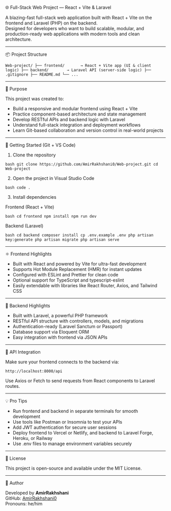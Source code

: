 🌐 Full-Stack Web Project — React + Vite & Laravel

A blazing-fast full-stack web application built with React + Vite on the frontend and Laravel (PHP) on the backend.  
Designed for developers who want to build scalable, modular, and production-ready web applications with modern tools and clean architecture.

---

📦 Project Structure

`
Web-project/
├── frontend/       → React + Vite app (UI & client logic)
├── backend/        → Laravel API (server-side logic)
├── .gitignore
├── README.md
└── ...
`

---

🎯 Purpose

This project was created to:

- Build a responsive and modular frontend using React + Vite  
- Practice component-based architecture and state management  
- Develop RESTful APIs and backend logic with Laravel  
- Understand full-stack integration and deployment workflows  
- Learn Git-based collaboration and version control in real-world projects  

---

🚀 Getting Started (Git + VS Code)

1. Clone the repository

`bash
git clone https://github.com/AmirRakhshani0/Web-project.git
cd Web-project
`

2. Open the project in Visual Studio Code

`bash
code .
`

3. Install dependencies

Frontend (React + Vite)

`bash
cd frontend
npm install
npm run dev
`

Backend (Laravel)

`bash
cd backend
composer install
cp .env.example .env
php artisan key:generate
php artisan migrate
php artisan serve
`

---

⚛️ Frontend Highlights

- Built with React and powered by Vite for ultra-fast development
- Supports Hot Module Replacement (HMR) for instant updates
- Configured with ESLint and Prettier for clean code
- Optional support for TypeScript and typescript-eslint
- Easily extendable with libraries like React Router, Axios, and Tailwind CSS

---

🐘 Backend Highlights

- Built with Laravel, a powerful PHP framework
- RESTful API structure with controllers, models, and migrations
- Authentication-ready (Laravel Sanctum or Passport)
- Database support via Eloquent ORM
- Easy integration with frontend via JSON APIs

---

🔗 API Integration

Make sure your frontend connects to the backend via:

`
http://localhost:8000/api
`

Use Axios or Fetch to send requests from React components to Laravel routes.

---

💡 Pro Tips

- Run frontend and backend in separate terminals for smooth development
- Use tools like Postman or Insomnia to test your APIs
- Add JWT authentication for secure user sessions
- Deploy frontend to Vercel or Netlify, and backend to Laravel Forge, Heroku, or Railway
- Use .env files to manage environment variables securely

---

📜 License

This project is open-source and available under the MIT License.

---

🧠 Author

Developed by **AmirRakhshani**  
GitHub: [AmirRakhshani0](https://github.com/AmirRakhshani0)  
Pronouns: he/him
